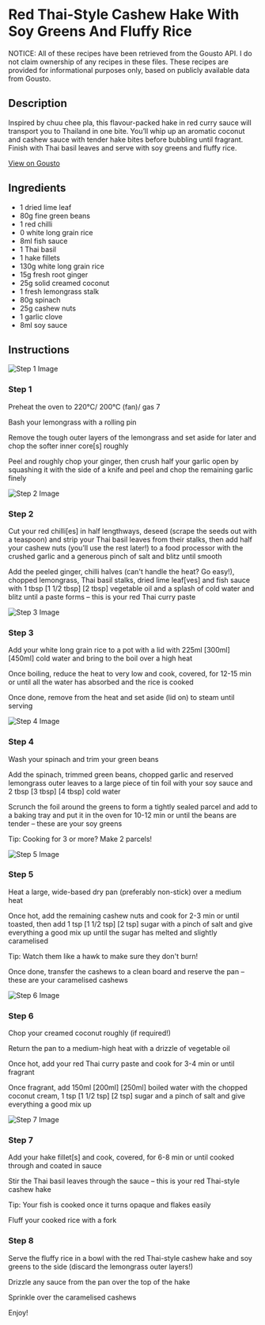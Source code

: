 # Red Thai-Style Cashew Hake With Soy Greens And Fluffy Rice

NOTICE: All of these recipes have been retrieved from the Gousto API. I do not claim ownership of any recipes in these files. These recipes are provided for informational purposes only, based on publicly available data from Gousto.

## Description

Inspired by chuu chee pla, this flavour-packed hake in red curry sauce will transport you to Thailand in one bite. You’ll whip up an aromatic coconut and cashew sauce with tender hake bites before bubbling until fragrant. Finish with Thai basil leaves and serve with soy greens and fluffy rice.   


[View on Gousto](https://www.gousto.co.uk/recipes/cookbook/red-thai-cashew-hake-with-soy-greens-and-fluffy-rice)

## Ingredients

- 1 dried lime leaf
- 80g fine green beans
- 1 red chilli
- 0 white long grain rice
- 8ml fish sauce
- 1 Thai basil
- 1 hake fillets
- 130g white long grain rice
- 15g fresh root ginger
- 25g solid creamed coconut
- 1 fresh lemongrass stalk
- 80g spinach
- 25g cashew nuts
- 1 garlic clove
- 8ml soy sauce

## Instructions

![Step 1 Image](https://production-media.gousto.co.uk/cms/recipe-step-image/Step-1-8-1701945564910-x200.jpg)

### Step 1

Preheat the oven to 220°C/ 200°C (fan)/ gas 7

Bash your lemongrass with a rolling pin

Remove the tough outer layers of the lemongrass and set aside for later and chop the softer inner core[s] roughly

Peel and roughly chop your ginger, then crush half your garlic open by squashing it with the side of a knife and peel and chop the remaining garlic finely

![Step 2 Image](https://production-media.gousto.co.uk/cms/recipe-step-image/Step-2-9-1701945572366-x200.jpg)

### Step 2

Cut your red chilli[es] in half lengthways, deseed (scrape the seeds out with a teaspoon) and strip your Thai basil leaves from their stalks, then add half your cashew nuts (you’ll use the rest later!) to a food processor with the crushed garlic and a generous pinch of salt and blitz until smooth

Add the peeled ginger, chilli halves (can't handle the heat? Go easy!), chopped lemongrass, Thai basil stalks, dried lime leaf[ves] and fish sauce with 1 tbsp<span class="text-purple"> [1 1/2 tbsp]</span> <span class="text-danger">[2 tbsp] </span>vegetable oil and a splash of cold water and blitz until a paste forms – this is your red Thai curry paste

![Step 3 Image](https://production-media.gousto.co.uk/cms/recipe-step-image/Step-3-13-1701945581416-x200.jpg)

### Step 3

Add your white long grain rice to a pot with a lid with 225ml <span class="text-purple">[300ml] </span><span class="text-danger">[450ml] </span>cold water and bring to the boil over a high heat

Once boiling, reduce the heat to very low and cook, covered, for 12-15 min or until all the water has absorbed and the rice is cooked

Once done, remove from the heat and set aside (lid on) to steam until serving

![Step 4 Image](https://production-media.gousto.co.uk/cms/recipe-step-image/Step-4-8-1701945587265-x200.jpg)

### Step 4

Wash your spinach and trim your green beans

Add the spinach, trimmed green beans, chopped garlic and reserved lemongrass outer leaves to a large piece of tin foil with your soy sauce and 2 tbsp <span class="text-purple">[3 tbsp]</span> <span class="text-danger">[4 tbsp]</span> cold water

Scrunch the foil around the greens to form a tightly sealed parcel and add to a baking tray and put it in the oven for 10-12 min or until the beans are tender – these are your soy greens

Tip: Cooking for 3 or more? Make 2 parcels!

![Step 5 Image](https://production-media.gousto.co.uk/cms/recipe-step-image/Step-5-9-1701945593243-x200.jpg)

### Step 5

Heat a large, wide-based dry pan (preferably non-stick) over a medium heat

Once hot, add the remaining cashew nuts and cook for 2-3 min or until toasted, then add 1 tsp <span class="text-purple">[1 1/2 tsp]</span> <span class="text-danger">[2 tsp] </span>sugar with a pinch of salt and give everything a good mix up until the sugar has melted and slightly caramelised

Tip: Watch them like a hawk to make sure they don't burn!

Once done, transfer the cashews to a clean board and reserve the pan – these are your caramelised cashews

![Step 6 Image](https://production-media.gousto.co.uk/cms/recipe-step-image/Step-6-9-1701945600156-x200.jpg)

### Step 6

Chop your creamed coconut roughly (if required!)

Return the pan to a medium-high heat with a drizzle of vegetable oil

Once hot, add your red Thai curry paste and cook for 3-4 min or until fragrant

Once fragrant, add 150ml <span class="text-purple">[200ml] </span><span class="text-danger">[250ml]</span> boiled water with the chopped coconut cream, 1 tsp <span class="text-purple">[1 1/2 tsp]</span><span class="text-danger"> [2 tsp] </span>sugar and a pinch of salt and give everything a good mix up

![Step 7 Image](https://production-media.gousto.co.uk/cms/recipe-step-image/Step-7-8-1701945606508-x200.jpg)

### Step 7

Add your hake fillet[s] and cook, covered, for 6-8 min or until cooked through and coated in sauce

Stir the Thai basil leaves through the sauce – this is your red Thai-style cashew hake

Tip: Your fish is cooked once it turns opaque and flakes easily

Fluff your cooked rice with a fork

### Step 8

Serve the fluffy rice in a bowl with the red Thai-style cashew hake and soy greens to the side (discard the lemongrass outer layers!)

Drizzle any sauce from the pan over the top of the hake

Sprinkle over the caramelised cashews

Enjoy!

